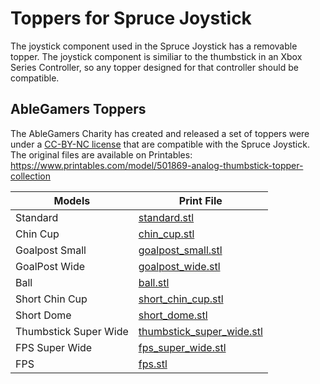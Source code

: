 # Toppers for Spruce Joystick
The joystick component used in the Spruce Joystick has a removable topper. The joystick component is similiar to the thumbstick in an Xbox Series Controller, so any topper designed for that controller should be compatible.

## AbleGamers Toppers

The AbleGamers Charity has created and released a set of toppers were under a [CC-BY-NC license](http://creativecommons.org/licenses/by-nc/4.0/) that are compatible with the Spruce Joystick. The original files are available on Printables: https://www.printables.com/model/501869-analog-thumbstick-topper-collection 

| Models | Print File |
| ------ | ---------- |
| Standard | [standard.stl](/standard.stl) |
| Chin Cup | [chin_cup.stl](/chin_cup.stl) |
| Goalpost Small | [goalpost_small.stl](/goalpost_small.stl) |
| GoalPost Wide | [goalpost_wide.stl](/goalpost_wide.stl) |
| Ball |[ball.stl](/ball.stl) |
| Short Chin Cup |[short_chin_cup.stl](/short_chin_cup.stl)  |
| Short Dome |[short_dome.stl](/short_dome.stl)  |
| Thumbstick Super Wide | [thumbstick_super_wide.stl](/thumbstick_super_wide.stl)|
| FPS Super Wide |[fps_super_wide.stl](/fps_super_wide.stl)  |
| FPS | [fps.stl](/fps.stl) |
















